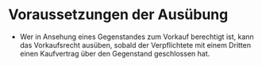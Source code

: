 # Voraussetzungen der Ausübung

- Wer in Ansehung eines Gegenstandes zum Vorkauf berechtigt ist, kann das Vorkaufsrecht ausüben, sobald der Verpflichtete mit einem Dritten einen Kaufvertrag über den Gegenstand geschlossen hat.


